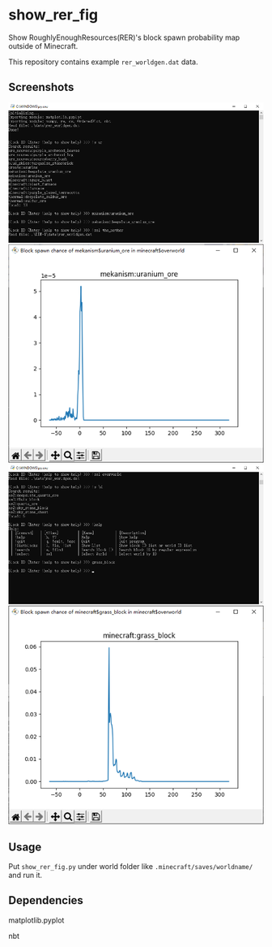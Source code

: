 # show_rer_fig
Show RoughlyEnoughResources(RER)'s block spawn probability map outside of Minecraft.

This repository contains example `rer_worldgen.dat` data.

## Screenshots
![A-1](https://raw.githubusercontent.com/Myitian/-01/main/A-1.png)
![B-1](https://raw.githubusercontent.com/Myitian/-01/main/B-1.png)
![A-2](https://raw.githubusercontent.com/Myitian/-01/main/A-2.png)
![B-2](https://raw.githubusercontent.com/Myitian/-01/main/B-2.png)

## Usage
Put `show_rer_fig.py` under world folder like `.minecraft/saves/worldname/` and run it.

## Dependencies
matplotlib.pyplot

nbt